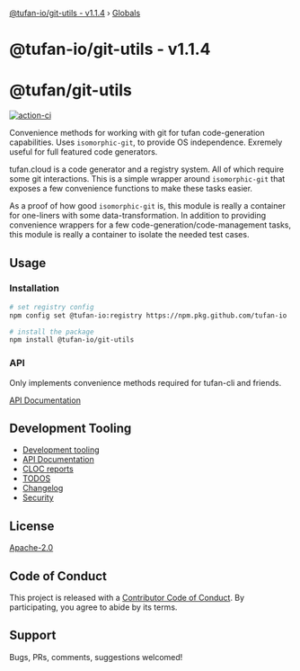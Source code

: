 [@tufan-io/git-utils - v1.1.4](README.md) › [Globals](globals.md)

# @tufan-io/git-utils - v1.1.4

# @tufan/git-utils

[![action-ci](https://github.com/tufan-io/git-utils/workflows/action-ci/badge.svg)](https://github.com/tufan-io/git-utils/actions)

Convenience methods for working with git for tufan code-generation capabilities.
Uses `isomorphic-git`, to provide OS independence. Exremely useful for full featured
code generators.

tufan.cloud is a code generator and a registry system. All of which require
some git interactions. This is a simple wrapper around `isomorphic-git` that
exposes a few convenience functions to make these tasks easier.

As a proof of how good `isomorphic-git` is, this module is really a container
for one-liners with some data-transformation. In addition to providing convenience
wrappers for a few code-generation/code-management tasks, this module is really
a container to isolate the needed test cases.

## Usage

### Installation
```bash
# set registry config
npm config set @tufan-io:registry https://npm.pkg.github.com/tufan-io

# install the package
npm install @tufan-io/git-utils
```

### API
Only implements convenience methods required for tufan-cli and friends.

[API Documentation](docs/api-md/globals.md)

## Development Tooling
- [Development tooling](docs/DevTools.md)
- [API Documentation](docs/api-md/globals.md)
- [CLOC reports](docs/cloc.md)
- [TODOS](docs/TODOs.md)
- [Changelog](CHANGELOG.md)
- [Security](SECURITY.md)

## License
[Apache-2.0](LICENSE.md)

## Code of Conduct
This project is released with a [Contributor Code of Conduct](code-of-conduct.md).
By participating, you agree to abide by its terms.

## Support
Bugs, PRs, comments, suggestions welcomed!
